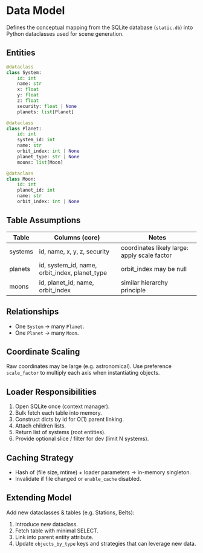# Data Model

Defines the conceptual mapping from the SQLite database (`static.db`) into Python dataclasses used for scene generation.

## Entities

```python
@dataclass
class System:
    id: int
    name: str
    x: float
    y: float
    z: float
    security: float | None
    planets: list[Planet]

@dataclass
class Planet:
    id: int
    system_id: int
    name: str
    orbit_index: int | None
    planet_type: str | None
    moons: list[Moon]

@dataclass
class Moon:
    id: int
    planet_id: int
    name: str
    orbit_index: int | None
```

## Table Assumptions

| Table | Columns (core) | Notes |
|-------|----------------|-------|
| systems | id, name, x, y, z, security | coordinates likely large: apply scale factor |
| planets | id, system_id, name, orbit_index, planet_type | orbit_index may be null |
| moons | id, planet_id, name, orbit_index | similar hierarchy principle |

## Relationships

- One `System` -> many `Planet`.
- One `Planet` -> many `Moon`.

## Coordinate Scaling

Raw coordinates may be large (e.g. astronomical). Use preference `scale_factor` to multiply each axis when instantiating objects.

## Loader Responsibilities

1. Open SQLite once (context manager).
2. Bulk fetch each table into memory.
3. Construct dicts by id for O(1) parent linking.
4. Attach children lists.
5. Return list of systems (root entities).
6. Provide optional slice / filter for dev (limit N systems).

## Caching Strategy

- Hash of (file size, mtime) + loader parameters -> in-memory singleton.
- Invalidate if file changed or `enable_cache` disabled.

## Extending Model

Add new dataclasses & tables (e.g. Stations, Belts):

1. Introduce new dataclass.
2. Fetch table with minimal SELECT.
3. Link into parent entity attribute.
4. Update `objects_by_type` keys and strategies that can leverage new data.
